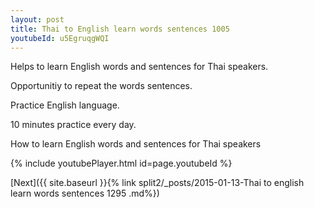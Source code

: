 ```yaml
---
layout: post
title: Thai to English learn words sentences 1005 
youtubeId: u5EgruqgWQI
---
```

 
 
Helps to learn English words and sentences for Thai speakers.

Opportunitiy to repeat the words sentences. 

Practice English language. 
 
10 minutes practice every day. 
 
How to learn English words and sentences for Thai speakers 
 
{% include youtubePlayer.html id=page.youtubeId %}
 
 
[Next]({{ site.baseurl }}{% link  split2/_posts/2015-01-13-Thai to english learn words sentences 1295 .md%})
 
